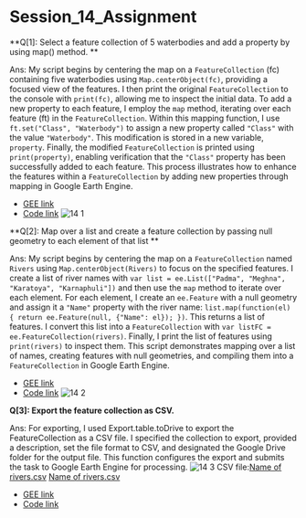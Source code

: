 # Session_14_Assignment
**Q[1]: Select a feature collection of 5 waterbodies and add a property by using map() method. **

Ans: My script begins by centering the map on a `FeatureCollection` (fc) containing five waterbodies using `Map.centerObject(fc)`, providing a focused view of the features. I then print the original `FeatureCollection` to the console with `print(fc)`, allowing me to inspect the initial data. To add a new property to each feature, I employ the `map` method, iterating over each feature (ft) in the `FeatureCollection`. Within this mapping function, I use `ft.set("Class", "Waterbody")` to assign a new property called `"Class"` with the value `"Waterbody"`. This modification is stored in a new variable, `property`. Finally, the modified `FeatureCollection` is printed using `print(property)`, enabling verification that the `"Class"` property has been successfully added to each feature. This process illustrates how to enhance the features within a `FeatureCollection` by adding new properties through mapping in Google Earth Engine.


*   [GEE link](https://code.earthengine.google.com/5da48407173860aeb76fe07ac81140aa)
*   [Code link](https://github.com/t-anikaa/Session_14_Assignment/blob/main/Q%26A%5B1%5D.js)
![14 1](https://github.com/t-anikaa/Session_14_Assignment/assets/161161157/ea06b911-9101-40ac-a6c0-9372d63360e5)


**Q[2]: Map over a list and create a feature collection by passing null geometry to each element of that list **

Ans: My script begins by centering the map on a `FeatureCollection` named `Rivers` using `Map.centerObject(Rivers)` to focus on the specified features. I create a list of river names with `var list = ee.List(["Padma", "Meghna", "Karatoya", "Karnaphuli"])` and then use the `map` method to iterate over each element. For each element, I create an `ee.Feature` with a null geometry and assign it a `"Name"` property with the river name: `list.map(function(el) { return ee.Feature(null, {"Name": el}); })`. This returns a list of features.
I convert this list into a `FeatureCollection` with `var listFC = ee.FeatureCollection(rivers)`. Finally, I print the list of features using `print(rivers)` to inspect them. This script demonstrates mapping over a list of names, creating features with null geometries, and compiling them into a `FeatureCollection` in Google Earth Engine.


*   [GEE link](https://code.earthengine.google.com/c43117fa4e180e1f697b6bbc98514efc)
*   [Code link](https://github.com/t-anikaa/Session_14_Assignment/blob/main/Q%26A%5B2%5D.js)
![14 2](https://github.com/t-anikaa/Session_14_Assignment/assets/161161157/70f63c99-047f-4bf0-9d7d-df858b1cf2f9)



**Q[3]: Export the feature collection as CSV.**

Ans: For exporting, I used Export.table.toDrive to export the FeatureCollection as a CSV file. I specified the collection to export, provided a description, set the file format to CSV, and designated the Google Drive folder for the output file. This function configures the export and submits the task to Google Earth Engine for processing.
![14 3](https://github.com/t-anikaa/Session_14_Assignment/assets/161161157/0771eb52-7517-4176-9f6e-25f052bb17bc)
CSV file:[Name of rivers.csv](https://github.com/t-anikaa/Session_14_Assignment/files/15472087/Name.of.rivers.csv)
[Name of rivers.csv](https://github.com/t-anikaa/Session_14_Assignment/files/15472087/Name.of.rivers.csv)


*   [GEE link]( https://code.earthengine.google.com/c78dc0b8dac2db96046b1856373a181c)
*   [Code link](https://github.com/t-anikaa/Session_14_Assignment/blob/main/Q%26A%5B3%5D.js)
  

